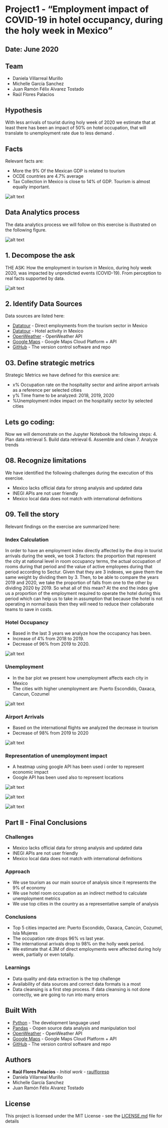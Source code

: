 # Project1 - “Employment impact of COVID-19 in hotel occupancy, during the holy week in Mexico” 
## Date: June 2020
## Team
* Daniela Villarreal Murillo
* Michelle García Sanchez
* Juan Ramón Félix Alvarez Tostado
* Raúl Flores Palacios

## Hypothesis
With less arrivals of tourist during holy week of 2020 we estimate that at least there has been an impact of 50% on hotel occupation, that will translate to unemployment rate due to less demand .

## Facts
Relevant facts are:

* More the 9% Of the Mexican GDP is related to tourism
* OCDE countries are 4.7% average
* Tax Collection in Mexico is close to 14% of GDP. Tourism is almost equally important.

![alt text](https://github.com/raulfloresp/databootcamp/blob/master/Project01/Images/Tourism_Economy.png?raw=true)



## Data Analytics process
The data analytics process we will follow on this exercise is illustrated on the following figure.

![alt text](https://github.com/raulfloresp/databootcamp/blob/master/Project01/Images/Process01.png?raw=true)


## 1. Decompose the ask
THE ASK: How the employment in tourism in Mexico, during holy week 2020, was impacted by unpredicted events (COVID-19). From perception to real facts supported by data.

![alt text](https://github.com/raulfloresp/databootcamp/blob/master/Project01/Images/Decompose_the_ask.png?raw=true)


## 2. Identify Data Sources
Data sources are listed here:
* [Datatour](https://www.datatur.sectur.gob.mx/SitePages/ResultadosITET.aspx) - Direct employments from the tourism sector in Mexico
* [Datatour](https://www.datatur.sectur.gob.mx/SitePages/ActividadHotelera.aspx) - Hotel activity in Mexico
* [OpenWeather](https://openweathermap.org/) - OpenWeather API
* [Google Maps](https://cloud.google.com/maps-platform/) - Google Maps Cloud Platform + API
* [GitHub](https://github.com/) - The version control software and repo


## 03. Define strategic metrics
Strategic Metrics we have defined for this exersice are:
* x% Occupation rate on the hospitality sector and airline airport arrivals as a reference per selected cities
* y% Time frame to be analyzed: 2018, 2019, 2020
* %Unemployment index impact on the hospitality sector by selected cities


## Lets go coding:
Now we will demonstrate on the Jupyter Notebook the following steps:
4. Plan data retrieval
5. Build data retrieval
6. Assemble and clean
7. Analyze trends


## 08. Recognize limitations
We have identified the following challenges during the execution of this exercise.
* Mexico lacks official data for strong analysis and updated data
* INEGI APIs are not user friendly
* Mexico local data does not match with international definitions


## 09. Tell the story
Relevant findings on the exercise are summarized here:


### Index Calculation
In order to have an employment index directly affected by the drop in tourist arrivals during the week, we took 3 factors: the proportion that represent the city at national level in room occupancy terms, the actual occupation of rooms during that period and the value of active employees during that period according to Sectur. Given that they are 3 indexes, we gave them the same weight by dividing them by 3. Then, to be able to compare the years 2019 and 2020, we take the proportion of falls from one to the other by dividing 2020 by 2019. 
So what all of this mean? At the end the index give us a proportion of the employment required to operate the hotel during this period which can help us to take in assumption that because the hotel is not operating in normal basis then they will need to reduce their collaborate teams to save in costs.


### Hotel Occupancy
* Based in the last 3 years we analyze how the occupancy has been.  
* Increase of 4% from 2018 to 2019.
* Decrease of 96% from 2019 to 2020.

![alt text](https://github.com/raulfloresp/databootcamp/blob/master/Project01/Images/Hotel_Ocuppancy.png?raw=true)


### Unemployment
* In the bar plot we present how unemployment affects each city in Mexico
* The cities with higher unemployment are: Puerto Escondido, Oaxaca, Cancun, Cozumel

![alt text](https://github.com/raulfloresp/databootcamp/blob/master/Project01/Images/Unemployment.png?raw=true)


### Airport Arrivals
* Based on the international flights we analyzed the decrease in tourism
* Decrease of 98% from 2019 to 2020

![alt text](https://github.com/raulfloresp/databootcamp/blob/master/Project01/Images/Airport_Arrivals.png?raw=true)


### Representation of unemployment impact
* A heatmap using google API has been used i order to represent economic impact
* Google API has been used also to represent locations

![alt text](https://github.com/raulfloresp/databootcamp/blob/master/Project01/Images/Map01.png?raw=true)


![alt text](https://github.com/raulfloresp/databootcamp/blob/master/Project01/Images/Map02.png?raw=true)


![alt text](https://github.com/raulfloresp/databootcamp/blob/master/Project01/Images/Map03.png?raw=true)


## Part II - Final Conclusions
### Challenges
* Mexico lacks official data for strong analysis and updated data
* INEGI APIs are not user friendly
* Mexico local data does not match with international definitions


### Approach
* We use tourism as our main source of analysis since it represents the 9% of economy
* We use hotel room occupation as an indirect method to calculate unemployment metrics
* We use top cities in the country as a representative sample of analysis


### Conclusions
* Top 5 cities impacted are: Puerto Escondido, Oaxaca, Cancún, Cozumel, Isla Mujeres
* The occupation rate drops 96% vs last year.
* The international arrivals drop to 98% on the holly week period.
* We estimate that 4.3M of direct employments were affected during holy week, partially or even totally.


### Learnings
* Data quality and data extraction is the top challenge
* Availability of data sources and correct data formats is a most
* Data cleansing is a first step process. If data cleansing is not done correctly, we are going to run into many errors


## Built With

* [Python](https://www.python.org/) - The development language used
* [Pandas](https://pandas.pydata.org/) - Oopen source data analysis and manipulation tool
* [OpenWeather](https://openweathermap.org/) - OpenWeather API
* [Google Maps](https://cloud.google.com/maps-platform/) - Google Maps Cloud Platform + API
* [GitHub](https://github.com/) - The version control software and repo


## Authors

* **Raúl Flores Palacios** - *Initial work* - [raulfloresp](https://github.com/raulfloresp/databootcamp)
* Daniela Villarreal Murillo
* Michelle García Sanchez
* Juan Ramón Félix Alvarez Tostado

## License
This project is licensed under the MIT License - see the [LICENSE.md](LICENSE.md) file for details
